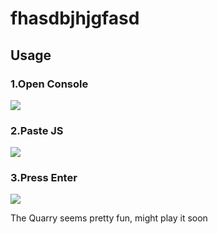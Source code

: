 # fhasdbjhjgfasd
## Usage
### 1.Open Console
<img src="https://itzmachiko.tk/img/github/Screenshot%202022-07-08%20182702.png" />

### 2.Paste JS
<img src="https://itzmachiko.tk/img/github/Screenshot 2022-07-08 182735.png" />

### 3.Press Enter
<img src="https://itzmachiko.tk/img/github/Screenshot 2022-07-08 182834.png" />

The Quarry seems pretty fun, might play it soon
